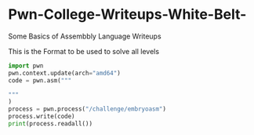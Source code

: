 # Pwn-College-Writeups-White-Belt-
Some Basics of Assembbly Language Writeups

This is the Format to be used to solve all levels 

```python
import pwn
pwn.context.update(arch="amd64")
code = pwn.asm("""

"""
)
process = pwn.process("/challenge/embryoasm")
process.write(code)
print(process.readall())
```
